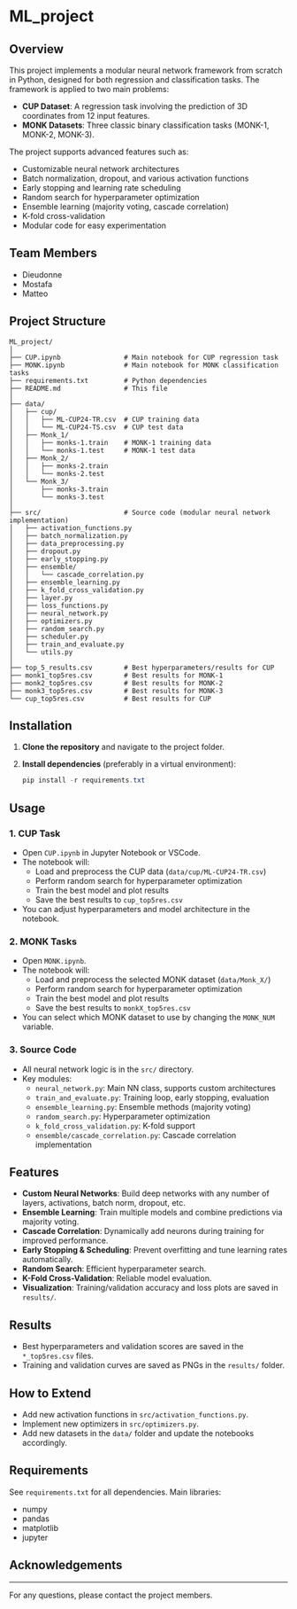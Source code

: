 # ML_project

## Overview

This project implements a modular neural network framework from scratch in Python, designed for both regression and classification tasks. The framework is applied to two main problems:

- **CUP Dataset**: A regression task involving the prediction of 3D coordinates from 12 input features.
- **MONK Datasets**: Three classic binary classification tasks (MONK-1, MONK-2, MONK-3).

The project supports advanced features such as:
- Customizable neural network architectures
- Batch normalization, dropout, and various activation functions
- Early stopping and learning rate scheduling
- Random search for hyperparameter optimization
- Ensemble learning (majority voting, cascade correlation)
- K-fold cross-validation
- Modular code for easy experimentation

## Team Members

- Dieudonne
- Mostafa
- Matteo

## Project Structure

```
ML_project/
│
├── CUP.ipynb                # Main notebook for CUP regression task
├── MONK.ipynb               # Main notebook for MONK classification tasks
├── requirements.txt         # Python dependencies
├── README.md                # This file
│
├── data/
│   ├── cup/
│   │   ├── ML-CUP24-TR.csv  # CUP training data
│   │   └── ML-CUP24-TS.csv  # CUP test data
│   ├── Monk_1/
│   │   ├── monks-1.train    # MONK-1 training data
│   │   └── monks-1.test     # MONK-1 test data
│   ├── Monk_2/
│   │   ├── monks-2.train
│   │   └── monks-2.test
│   └── Monk_3/
│       ├── monks-3.train
│       └── monks-3.test
│
├── src/                     # Source code (modular neural network implementation)
│   ├── activation_functions.py
│   ├── batch_normalization.py
│   ├── data_preprocessing.py
│   ├── dropout.py
│   ├── early_stopping.py
│   ├── ensemble/
│   │   └── cascade_correlation.py
│   ├── ensemble_learning.py
│   ├── k_fold_cross_validation.py
│   ├── layer.py
│   ├── loss_functions.py
│   ├── neural_network.py
│   ├── optimizers.py
│   ├── random_search.py
│   ├── scheduler.py
│   ├── train_and_evaluate.py
│   └── utils.py
│
├── top_5_results.csv        # Best hyperparameters/results for CUP
├── monk1_top5res.csv        # Best results for MONK-1
├── monk2_top5res.csv        # Best results for MONK-2
├── monk3_top5res.csv        # Best results for MONK-3
└── cup_top5res.csv          # Best results for CUP
```

## Installation

1. **Clone the repository** and navigate to the project folder.
2. **Install dependencies** (preferably in a virtual environment):

   ```powershell
   pip install -r requirements.txt
   ```

## Usage

### 1. CUP Task

- Open `CUP.ipynb` in Jupyter Notebook or VSCode.
- The notebook will:
  - Load and preprocess the CUP data (`data/cup/ML-CUP24-TR.csv`)
  - Perform random search for hyperparameter optimization
  - Train the best model and plot results
  - Save the best results to `cup_top5res.csv`
- You can adjust hyperparameters and model architecture in the notebook.

### 2. MONK Tasks

- Open `MONK.ipynb`.
- The notebook will:
  - Load and preprocess the selected MONK dataset (`data/Monk_X/`)
  - Perform random search for hyperparameter optimization
  - Train the best model and plot results
  - Save the best results to `monkX_top5res.csv`
- You can select which MONK dataset to use by changing the `MONK_NUM` variable.

### 3. Source Code

- All neural network logic is in the `src/` directory.
- Key modules:
  - `neural_network.py`: Main NN class, supports custom architectures
  - `train_and_evaluate.py`: Training loop, early stopping, evaluation
  - `ensemble_learning.py`: Ensemble methods (majority voting)
  - `random_search.py`: Hyperparameter optimization
  - `k_fold_cross_validation.py`: K-fold support
  - `ensemble/cascade_correlation.py`: Cascade correlation implementation

## Features

- **Custom Neural Networks**: Build deep networks with any number of layers, activations, batch norm, dropout, etc.
- **Ensemble Learning**: Train multiple models and combine predictions via majority voting.
- **Cascade Correlation**: Dynamically add neurons during training for improved performance.
- **Early Stopping & Scheduling**: Prevent overfitting and tune learning rates automatically.
- **Random Search**: Efficient hyperparameter search.
- **K-Fold Cross-Validation**: Reliable model evaluation.
- **Visualization**: Training/validation accuracy and loss plots are saved in `results/`.

## Results

- Best hyperparameters and validation scores are saved in the `*_top5res.csv` files.
- Training and validation curves are saved as PNGs in the `results/` folder.

## How to Extend

- Add new activation functions in `src/activation_functions.py`.
- Implement new optimizers in `src/optimizers.py`.
- Add new datasets in the `data/` folder and update the notebooks accordingly.

## Requirements

See `requirements.txt` for all dependencies. Main libraries:
- numpy
- pandas
- matplotlib
- jupyter

## Acknowledgements


---

For any questions, please contact the project members.
